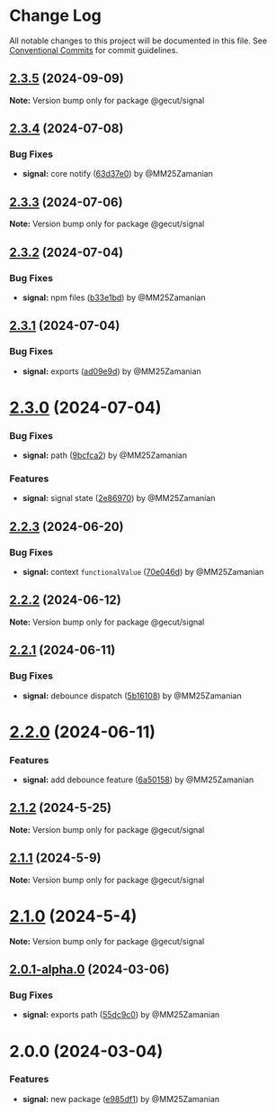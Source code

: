 # Change Log

All notable changes to this project will be documented in this file.
See [Conventional Commits](https://conventionalcommits.org) for commit guidelines.

## [2.3.5](https://github.com/gecut/hybrid-core/compare/@gecut/signal@2.3.4...@gecut/signal@2.3.5) (2024-09-09)

**Note:** Version bump only for package @gecut/signal

## [2.3.4](https://github.com/gecut/hybrid-core/compare/@gecut/signal@2.3.3...@gecut/signal@2.3.4) (2024-07-08)

### Bug Fixes

* **signal:** core notify ([63d37e0](https://github.com/gecut/hybrid-core/commit/63d37e0b9a29a86c13357bc5c9807e89f865db00)) by @MM25Zamanian

## [2.3.3](https://github.com/gecut/hybrid-core/compare/@gecut/signal@2.3.2...@gecut/signal@2.3.3) (2024-07-06)

**Note:** Version bump only for package @gecut/signal

## [2.3.2](https://github.com/gecut/hybrid-core/compare/@gecut/signal@2.3.1...@gecut/signal@2.3.2) (2024-07-04)

### Bug Fixes

* **signal:** npm files ([b33e1bd](https://github.com/gecut/hybrid-core/commit/b33e1bd6fa96523f5e7525a8df947342e94fa405)) by @MM25Zamanian

## [2.3.1](https://github.com/gecut/hybrid-core/compare/@gecut/signal@2.3.0...@gecut/signal@2.3.1) (2024-07-04)

### Bug Fixes

* **signal:** exports ([ad09e9d](https://github.com/gecut/hybrid-core/commit/ad09e9d7681a82a89e5e178d144bf44b857b13c2)) by @MM25Zamanian

# [2.3.0](https://github.com/gecut/hybrid-core/compare/@gecut/signal@2.2.3...@gecut/signal@2.3.0) (2024-07-04)

### Bug Fixes

* **signal:** path ([9bcfca2](https://github.com/gecut/hybrid-core/commit/9bcfca2dc618024a0ab260ab4c8a3c24360c29bd)) by @MM25Zamanian

### Features

* **signal:** signal state ([2e86970](https://github.com/gecut/hybrid-core/commit/2e86970da56af295ff31bc5ab1e0fbd2f02f89fe)) by @MM25Zamanian

## [2.2.3](https://github.com/gecut/hybrid-core/compare/@gecut/signal@2.2.2...@gecut/signal@2.2.3) (2024-06-20)

### Bug Fixes

* **signal:** context `functionalValue` ([70e046d](https://github.com/gecut/hybrid-core/commit/70e046d3620f26eedddec78d5b58cfd8062d9288)) by @MM25Zamanian

## [2.2.2](https://github.com/gecut/hybrid-core/compare/@gecut/signal@2.2.1...@gecut/signal@2.2.2) (2024-06-12)

**Note:** Version bump only for package @gecut/signal

## [2.2.1](https://github.com/gecut/hybrid-core/compare/@gecut/signal@2.2.0...@gecut/signal@2.2.1) (2024-06-11)

### Bug Fixes

- **signal:** debounce dispatch ([5b16108](https://github.com/gecut/hybrid-core/commit/5b1610870fc2182d9bc584f8b1953f323ebb5f04)) by @MM25Zamanian

# [2.2.0](https://github.com/gecut/hybrid-core/compare/@gecut/signal@2.1.2...@gecut/signal@2.2.0) (2024-06-11)

### Features

- **signal:** add debounce feature ([6a50158](https://github.com/gecut/hybrid-core/commit/6a50158b8b3c814ac449db9d22d5cb5dc7c1c97a)) by @MM25Zamanian

## [2.1.2](https://github.com/gecut/hybrid-core/compare/@gecut/signal@2.1.1...@gecut/signal@2.1.2) (2024-5-25)

**Note:** Version bump only for package @gecut/signal

## [2.1.1](https://github.com/gecut/hybrid-core/compare/@gecut/signal@2.1.0...@gecut/signal@2.1.1) (2024-5-9)

**Note:** Version bump only for package @gecut/signal

# [2.1.0](https://github.com/gecut/hybrid-core/compare/@gecut/signal@2.0.1-alpha.0...@gecut/signal@2.1.0) (2024-5-4)

**Note:** Version bump only for package @gecut/signal

## [2.0.1-alpha.0](https://github.com/gecut/hybrid-core/compare/@gecut/signal@2.0.0...@gecut/signal@2.0.1-alpha.0) (2024-03-06)

### Bug Fixes

- **signal:** exports path ([55dc9c0](https://github.com/gecut/hybrid-core/commit/55dc9c081cd266958c5e60aed84278c8024064ed)) by @MM25Zamanian

# 2.0.0 (2024-03-04)

### Features

- **signal:** new package ([e985df1](https://github.com/gecut/hybrid-core/commit/e985df19c9736b7a9f404ba63c88ba941df7c01b)) by @MM25Zamanian
